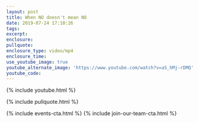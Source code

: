 ```yaml
---
layout: post
title: When NO doesn't mean NO
date: 2019-07-24 17:10:26
tags:
excerpt:
enclosure:
pullquote:
enclosure_type: video/mp4
enclosure_time:
use_youtube_image: true
youtube_alternate_image: 'https://www.youtube.com/watch?v=aS_hMj-rDMQ'
youtube_code:
---
```


{% include youtube.html %}

{% include pullquote.html %}

{% include events-cta.html %} {% include join-our-team-cta.html %}

&nbsp;